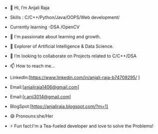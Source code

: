 - 👋 Hi, I’m Anjali Raja
-    Skills : C/C++/Python/Java/OOPS/Web development/
-    Currently learning -DSA /OpenCV
  
- 👀 I'm passionate about learning and growth.
- 🌱 Explorer of Artificial Intelligence & Data Science.
- 💞️ I’m looking to collaborate on Projects related to C/C++/DSA

- 📫 How to reach me...
-  LinkedIn:[https://www.linkedin.com/in/anjali-raja-b74709295/ ]
-  Email:[anjaliraja1406@gmail.com]
-  Email:[r.anji3014@gmail.com]
-  BlogSpot:[https://anjaliraja.blogspot.com/?m=1]
  
- 😄 Pronouns:she/Her
- ⚡ Fun fact:I'm a Tea-fueled developer and love to solve the Problems!

<!---
anjali-raja-14/anjali-raja-14 is a ✨ special ✨ repository because its `README.md` (this file) appears on your GitHub profile.
You can click the Preview link to take a look at your changes.
--->
